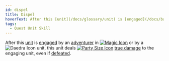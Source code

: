 ```yaml
---
id: dispel
title: Dispel
hoverText: After this [unit](/docs/glossary/unit) is [engaged](/docs/battles/adventurer-turn/engage) by an [adventurer](/docs/glossary/adventurer) in [Magic battle form]](/docs/battles/battle-forms/magic) or by a Daedra unit, this unit deals [party size](/docs/glossary/party-size) [true damage](/docs/glossary/true-damage) to the engaging unit, even if [defeated](/docs/glossary/defeated).
tags:
  - Quest Unit Skill
---
```


After this [unit](/docs/glossary/unit) is [engaged](/docs/battles/adventurer-turn/engage) by an [adventurer](/docs/glossary/adventurer) in [<img src="/icons/magic.svg" alt="Magic Icon" className="icon-svg" />](/docs/battles/battle-forms/magic) or by a <img src="/icons/daedra.svg" alt="Daedra Icon" className="icon-svg" /> unit, this unit deals [<img src="/icons/party-size.svg" alt="Party Size Icon" className="icon-svg" />](/docs/glossary/party-size) [true damage](/docs/glossary/true-damage) to the engaging unit, even if [defeated](/docs/glossary/defeated).
